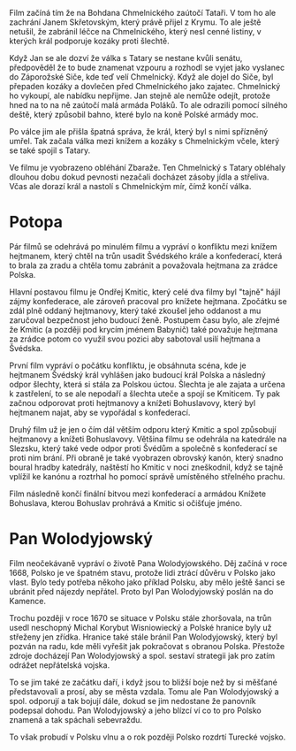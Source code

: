 Film začíná tím že na Bohdana Chmelnického zaútočí Tataři. V tom ho ale zachrání Janem Skřetovským, který právě přijel z Krymu. To ale ještě netušil, že zabránil léčce na Chmelnického, který nesl cenné listiny, v kterých král podporuje kozáky proti šlechtě.

Když Jan se ale dozví že válka s Tatary se nestane kvůli senátu, předpověděl že to bude znamenat vzpouru a rozhodl se vyjet jako vyslanec do Záporožské Siče, kde teď velí Chmelnický. Když ale dojel do Siče, byl přepaden kozáky a dovlečen před Chmelnického jako zajatec. Chmelnický ho vykoupí, ale nabídku nepřijme. Jan stejně ale nemůže odejít, protože hned na to na ně zaútočí malá armáda Poláků. To ale odrazili pomocí silného deště, který způsobil bahno, které bylo na koně Polské armády moc.

Po válce jim ale přišla špatná správa, že král, který byl s nimi spřízněný umřel. Tak začala válka mezi knížem a kozáky s Chmelnickým včele, který se také spojil s Tatary.

Ve filmu je vyobrazeno obléhání Zbaraže. Ten Chmelnický s Tatary obléhaly dlouhou dobu dokud pevnosti nezačali docházet zásoby jídla a střeliva. Včas ale dorazí král a nastolí s Chmelnickým mír, čímž končí válka.

# Potopa

Pár filmů se odehrává po minulém filmu a vypráví o konfliktu mezi knížem hejtmanem, který chtěl na trůn usadit Švédského krále a konfederací, která to brala za zradu a chtěla tomu zabránit a považovala hejtmana za zrádce Polska.  

Hlavní postavou filmu je Ondřej Kmitic, který celé dva filmy byl "tajně" hájil zájmy konfederace, ale zároveň pracoval pro knížete hejtmana. Zpočátku se zdál plně oddaný hejtmanovy, který také zkoušel jeho oddanost a mu zaručoval bezpečnost jeho budoucí ženě. Postupem času bylo, ale zřejmé že Kmitic (a později pod krycím jménem Babynič) také považuje hejtmana za zrádce potom co využil svou pozici aby sabotoval usilí hejtmana a Švédska.

První film vypráví o počátku konfliktu, je obsáhnuta scéna, kde je hejtmanem Švédský král vyhlášen jako budoucí král Polska a následný odpor šlechty, která si stála za Polskou úctou. Šlechta je ale zajata a určena k zastřelení, to se ale nepodaří a šlechta uteče a spojí se Kmiticem. Ty pak začnou odporovat proti hejtmanovy a knížeti Bohuslavovy, který byl hejtmanem najat, aby se vypořádal s konfederací.

Druhý film už je jen o čím dál větším odporu který Kmitic a spol způsobují hejtmanovy a knížeti Bohuslavovy. Většina filmu se odehrála na katedrále na Slezsku, který také vede odpor proti Švédům a společně s konfederací se proti nim brání. Při obraně je také vyobrazen obrovský kanón, který snadno boural hradby katedrály, naštěstí ho Kmitic v noci zneškodnil, když se tajně vplížil ke kanónu a roztrhal ho pomocí správě umístěného střelného prachu.

Film následně končí finální bitvou mezi konfederací a armádou Knížete Bohuslava, kterou Bohuslav prohrává a Kmitic si očišťuje jméno.  

# Pan Wolodyjowský

Film neočekávaně vypráví o životě Pana Wolodyjowského. Děj začíná v roce 1668, Polsko je ve špatném stavu, protože lidi ztrácí důvěru v Polsko jako vlast. Bylo tedy potřeba někoho jako příklad Polsku, aby mělo ještě šanci se ubránit před nájezdy nepřátel. Proto byl Pan Wolodyjowský poslán na do Kamence.

Trochu později v roce 1670 se situace v Polsku stále zhoršovala, na trůn usedl neschopný Michal Korybut Wisniowiecký a Polské hranice byly už střeženy jen zřídka. Hranice také stále bránil Pan Wolodyjowský, který byl pozván na radu, kde měli vyřešit jak pokračovat s obranou Polska. Přestože zdroje docházejí Pan Wolodyjowský a spol. sestaví strategii jak pro zatím odrážet nepřátelská vojska.

To se jim také ze začátku daří, i když jsou to bližší boje než by si měšťané představovali a prosí, aby se města vzdala. Tomu ale Pan Wolodyjowský a spol. odporují a tak bojují dále, dokud se jim nedostane že panovník podepsal dohodu. Pan Wolodyjowský a jeho blízcí ví co to pro Polsko znamená a tak spáchali sebevraždu.

To však probudí v Polsku vlnu a o rok později Polsko rozdrtí Turecké vojsko.
